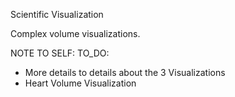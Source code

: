 Scientific Visualization

Complex volume visualizations.

NOTE TO SELF: TO_DO:
- More details to details about the 3 Visualizations
- Heart Volume Visualization
